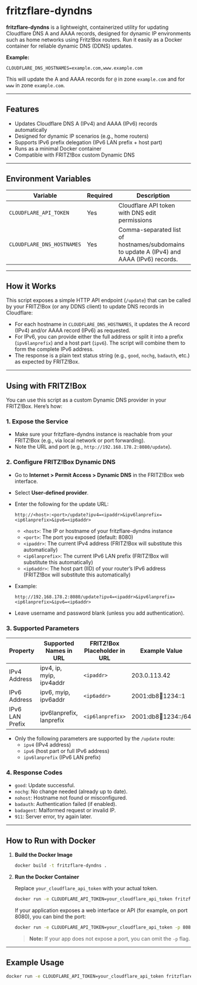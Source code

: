 # fritzflare-dyndns

**fritzflare-dyndns** is a lightweight, containerized utility for updating Cloudflare DNS A and AAAA records, designed for dynamic IP environments such as home networks using Fritz!Box routers. Run it easily as a Docker container for reliable dynamic DNS (DDNS) updates.

**Example:**

```
CLOUDFLARE_DNS_HOSTNAMES=example.com,www.example.com
```
This will update the A and AAAA records for `@` in zone `example.com` and for `www` in zone `example.com`.

---

## Features

- Updates Cloudflare DNS A (IPv4) and AAAA (IPv6) records automatically
- Designed for dynamic IP scenarios (e.g., home routers)
- Supports IPv6 prefix delegation (IPv6 LAN prefix + host part)
- Runs as a minimal Docker container
- Compatible with FRITZ!Box custom Dynamic DNS

---

## Environment Variables

| Variable                | Required | Description                                                        |
|-------------------------|----------|--------------------------------------------------------------------|
| `CLOUDFLARE_API_TOKEN`  | Yes      | Cloudflare API token with DNS edit permissions                     |
| `CLOUDFLARE_DNS_HOSTNAMES` | Yes      | Comma-separated list of hostnames/subdomains to update A (IPv4) and AAAA (IPv6) records.  |

---

## How it Works

This script exposes a simple HTTP API endpoint (`/update`) that can be called by your FRITZ!Box (or any DDNS client) to update DNS records in Cloudflare:
- For each hostname in `CLOUDFLARE_DNS_HOSTNAMES`, it updates the A record (IPv4) and/or AAAA record (IPv6) as requested.
- For IPv6, you can provide either the full address or split it into a prefix (`ipv6lanprefix`) and a host part (`ipv6`). The script will combine them to form the complete IPv6 address.
- The response is a plain text status string (e.g., `good`, `nochg`, `badauth`, etc.) as expected by FRITZ!Box.

---

## Using with FRITZ!Box

You can use this script as a custom Dynamic DNS provider in your FRITZ!Box. Here’s how:

### 1. Expose the Service
- Make sure your fritzflare-dyndns instance is reachable from your FRITZ!Box (e.g., via local network or port forwarding).
- Note the URL and port (e.g., `http://192.168.178.2:8080/update`).

### 2. Configure FRITZ!Box Dynamic DNS
- Go to **Internet > Permit Access > Dynamic DNS** in the FRITZ!Box web interface.
- Select **User-defined provider**.
- Enter the following for the update URL:

  ```
  http://<host>:<port>/update?ipv4=<ipaddr>&ipv6lanprefix=<ip6lanprefix>&ipv6=<ip6addr>
  ```
  - `<host>`: The IP or hostname of your fritzflare-dyndns instance
  - `<port>`: The port you exposed (default: 8080)
  - `<ipaddr>`: The current IPv4 address (FRITZ!Box will substitute this automatically)
  - `<ip6lanprefix>`: The current IPv6 LAN prefix (FRITZ!Box will substitute this automatically)
  - `<ip6addr>`: The host part (IID) of your router’s IPv6 address (FRITZ!Box will substitute this automatically)

- Example:
  ```
  http://192.168.178.2:8080/update?ipv4=<ipaddr>&ipv6lanprefix=<ip6lanprefix>&ipv6=<ip6addr>
  ```
- Leave username and password blank (unless you add authentication).

### 3. Supported Parameters

| Property         | Supported Names in URL      | FRITZ!Box Placeholder in URL | Example Value                  |
|-----------------|----------------------------|------------------------------|-------------------------------|
| IPv4 Address    | ipv4, ip, myip, ipv4addr   | `<ipaddr>`                   | 203.0.113.42                  |
| IPv6 Address    | ipv6, myip, ipv6addr       | `<ip6addr>`                  | 2001:db8:abcd:1234::1         |
| IPv6 LAN Prefix | ipv6lanprefix, lanprefix   | `<ip6lanprefix>`             | 2001:db8:abcd:1234::/64       |

- Only the following parameters are supported by the `/update` route:
    - `ipv4` (IPv4 address)
    - `ipv6` (host part or full IPv6 address)
    - `ipv6lanprefix` (IPv6 LAN prefix)

### 4. Response Codes
- `good`: Update successful.
- `nochg`: No change needed (already up to date).
- `nohost`: Hostname not found or misconfigured.
- `badauth`: Authentication failed (if enabled).
- `badagent`: Malformed request or invalid IP.
- `911`: Server error, try again later.

---

## How to Run with Docker

1. **Build the Docker Image**

   ```bash
   docker build -t fritzflare-dyndns .
   ```

2. **Run the Docker Container**

   Replace `your_cloudflare_api_token` with your actual token.

   ```bash
   docker run -e CLOUDFLARE_API_TOKEN=your_cloudflare_api_token fritzflare-dyndns
   ```

   If your application exposes a web interface or API (for example, on port 8080), you can bind the port:

   ```bash
   docker run -e CLOUDFLARE_API_TOKEN=your_cloudflare_api_token -p 8080:8080 fritzflare-dyndns
   ```

   > **Note:** If your app does not expose a port, you can omit the `-p` flag.

---

## Example Usage

```bash
docker run -e CLOUDFLARE_API_TOKEN=your_cloudflare_api_token fritzflare-dyndns
```
